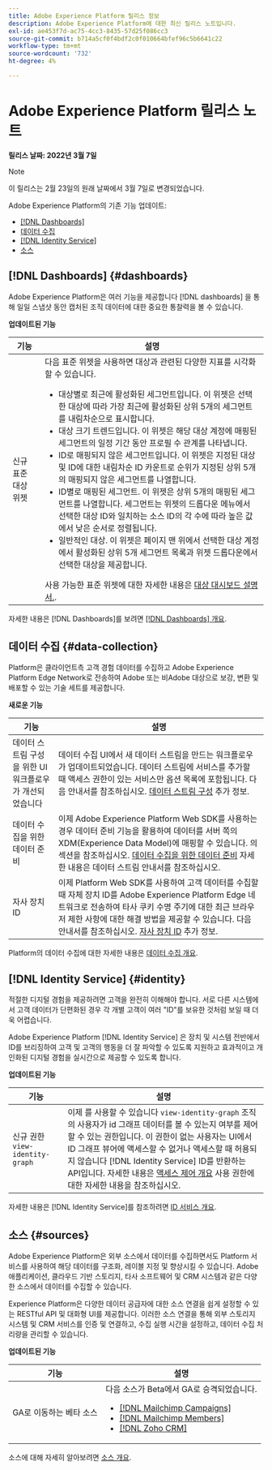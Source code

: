 ```yaml
---
title: Adobe Experience Platform 릴리스 정보
description: Adobe Experience Platform에 대한 최신 릴리스 노트입니다.
exl-id: ae453f7d-ac75-4cc3-8435-57d25f086cc3
source-git-commit: b714a5cf0f4bdf2c0f010664bfef96c5b6641c22
workflow-type: tm+mt
source-wordcount: '732'
ht-degree: 4%

---
```


# Adobe Experience Platform 릴리스 노트

**릴리스 날짜: 2022년 3월 7일**

>[!NOTE]
>
>이 릴리스는 2월 23일의 원래 날짜에서 3월 7일로 변경되었습니다.

Adobe Experience Platform의 기존 기능 업데이트:

- [[!DNL Dashboards]](#dashboards)
- [데이터 수집](#data-collection)
- [[!DNL Identity Service]](#identity)
- [소스](#sources)

## [!DNL Dashboards] {#dashboards}

Adobe Experience Platform은 여러 기능을 제공합니다 [!DNL dashboards] 을 통해 일일 스냅샷 동안 캡처된 조직 데이터에 대한 중요한 통찰력을 볼 수 있습니다.

**업데이트된 기능**

| 기능 | 설명 |
| --- | --- |
| 신규 표준 대상 위젯 | 다음 표준 위젯을 사용하면 대상과 관련된 다양한 지표를 시각화할 수 있습니다.<ul><li>대상별로 최근에 활성화된 세그먼트입니다. 이 위젯은 선택한 대상에 따라 가장 최근에 활성화된 상위 5개의 세그먼트를 내림차순으로 표시합니다.</li><li>대상 크기 트렌드입니다. 이 위젯은 해당 대상 계정에 매핑된 세그먼트의 일정 기간 동안 프로필 수 관계를 나타냅니다.</li><li>ID로 매핑되지 않은 세그먼트입니다. 이 위젯은 지정된 대상 및 ID에 대한 내림차순 ID 카운트로 순위가 지정된 상위 5개의 매핑되지 않은 세그먼트를 나열합니다.</li><li>ID별로 매핑된 세그먼트. 이 위젯은 상위 5개의 매핑된 세그먼트를 나열합니다. 세그먼트는 위젯의 드롭다운 메뉴에서 선택한 대상 ID와 일치하는 소스 ID의 각 수에 따라 높은 값에서 낮은 순서로 정렬됩니다.</li><li>일반적인 대상. 이 위젯은 페이지 맨 위에서 선택한 대상 계정에서 활성화된 상위 5개 세그먼트 목록과 위젯 드롭다운에서 선택한 대상을 제공합니다.</li></ul> 사용 가능한 표준 위젯에 대한 자세한 내용은 [대상 대시보드 설명서.](https://experienceleague.adobe.com/docs/experience-platform/dashboards/guides/destinations.html?lang=en#standard-widgets). |

자세한 내용은 [!DNL Dashboards]를 보려면 [[!DNL Dashboards] 개요](../../dashboards/home.md).

## 데이터 수집 {#data-collection}

Platform은 클라이언트측 고객 경험 데이터를 수집하고 Adobe Experience Platform Edge Network로 전송하여 Adobe 또는 비Adobe 대상으로 보강, 변환 및 배포할 수 있는 기술 세트를 제공합니다.

**새로운 기능**

| 기능 | 설명 |
| --- | --- |
| 데이터 스트림 구성을 위한 UI 워크플로우가 개선되었습니다 | 데이터 수집 UI에서 새 데이터 스트림을 만드는 워크플로우가 업데이트되었습니다. 데이터 스트림에 서비스를 추가할 때 액세스 권한이 있는 서비스만 옵션 목록에 포함됩니다. 다음 안내서를 참조하십시오. [데이터 스트림 구성](../../edge/fundamentals/datastreams.md) 추가 정보. |
| 데이터 수집을 위한 데이터 준비 | 이제 Adobe Experience Platform Web SDK를 사용하는 경우 데이터 준비 기능을 활용하여 데이터를 서버 쪽의 XDM(Experience Data Model)에 매핑할 수 있습니다. 의 섹션을 참조하십시오. [데이터 수집을 위한 데이터 준비](../../edge/fundamentals/datastreams.md#data-prep) 자세한 내용은 데이터 스트림 안내서를 참조하십시오. |
| 자사 장치 ID | 이제 Platform Web SDK를 사용하여 고객 데이터를 수집할 때 자체 장치 ID를 Adobe Experience Platform Edge 네트워크로 전송하여 타사 쿠키 수명 주기에 대한 최근 브라우저 제한 사항에 대한 해결 방법을 제공할 수 있습니다. 다음 안내서를 참조하십시오. [자사 장치 ID](../../edge/identity/first-party-device-ids.md) 추가 정보. |

Platform의 데이터 수집에 대한 자세한 내용은 [데이터 수집 개요](../../collection/home.md).

## [!DNL Identity Service] {#identity}

적절한 디지털 경험을 제공하려면 고객을 완전히 이해해야 합니다. 서로 다른 시스템에서 고객 데이터가 단편화된 경우 각 개별 고객이 여러 &quot;ID&quot;를 보유한 것처럼 보일 때 더욱 어렵습니다.

Adobe Experience Platform [!DNL Identity Service] 은 장치 및 시스템 전반에서 ID를 브리징하여 고객 및 고객의 행동을 더 잘 파악할 수 있도록 지원하고 효과적이고 개인화된 디지털 경험을 실시간으로 제공할 수 있도록 합니다.

**업데이트된 기능**

| 기능 | 설명 |
| --- | --- |
| 신규 권한 `view-identity-graph` | 이제 를 사용할 수 있습니다 `view-identity-graph` 조직의 사용자가 id 그래프 데이터를 볼 수 있는지 여부를 제어할 수 있는 권한입니다. 이 권한이 없는 사용자는 UI에서 ID 그래프 뷰어에 액세스할 수 없거나 액세스할 때 허용되지 않습니다 [!DNL Identity Service] ID를 반환하는 API입니다. 자세한 내용은 [액세스 제어 개요](../../access-control/home.md) 사용 권한에 대한 자세한 내용을 참조하십시오. |

자세한 내용은 [!DNL Identity Service]를 참조하려면 [ID 서비스 개요](../../identity-service/home.md).

## 소스 {#sources}

Adobe Experience Platform은 외부 소스에서 데이터를 수집하면서도 Platform 서비스를 사용하여 해당 데이터를 구조화, 레이블 지정 및 향상시킬 수 있습니다. Adobe 애플리케이션, 클라우드 기반 스토리지, 타사 소프트웨어 및 CRM 시스템과 같은 다양한 소스에서 데이터를 수집할 수 있습니다.

Experience Platform은 다양한 데이터 공급자에 대한 소스 연결을 쉽게 설정할 수 있는 RESTful API 및 대화형 UI를 제공합니다. 이러한 소스 연결을 통해 외부 스토리지 시스템 및 CRM 서비스를 인증 및 연결하고, 수집 실행 시간을 설정하고, 데이터 수집 처리량을 관리할 수 있습니다.

**업데이트된 기능**

| 기능 | 설명 |
| --- | --- |
| GA로 이동하는 베타 소스 | 다음 소스가 Beta에서 GA로 승격되었습니다. <ul><li>[[!DNL Mailchimp Campaigns]](../../sources/connectors/marketing-automation/mailchimp.md)</li><li>[[!DNL Mailchimp Members]](../../sources/connectors/marketing-automation/mailchimp.md)</li><li>[[!DNL Zoho CRM]](../../sources/connectors/crm/zoho.md)</li></ul> |

소스에 대해 자세히 알아보려면 [소스 개요](../../sources/home.md).
